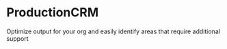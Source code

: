 # ProductionCRM
Optimize output for your org and easily identify areas that require additional support

